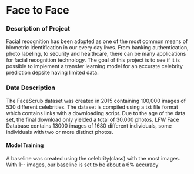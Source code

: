 # Face to Face


 ### Description of Project
 Facial recognition has been adopted as one of the most common means of biometric identification in our every day lives. From banking authentication, photo labeling, to security and healthcare, there can be many applications for facial recognition technology. The goal of this project is to see if it is possible to implement a transfer learning model for an accurate celebrity prediction depsite having limited data. 

### Data Description
 The FaceScrub dataset was created in 2015 containing 100,000 images of 530 different celebrities. The dataset is compiled using a txt file format which contains links with a downloading script. Due to the age of the data set, the final download only yielded a total of 30,000 photos.
 LFW Face Database contains 13000 images of 1680 different individuals, some individuals with two or more distinct photos. 
 
#### Model Training
  A baseline was created using the celebrity(class) with the most images. With 1-- images, our baseline is set to be about a 6% accuracy
